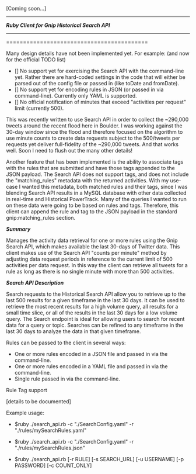 [Coming soon...] 
***
***Ruby Client for Gnip Historical Search API***
***
==========================================


Many design details have not been implemented yet.  For example: (and now for the official TODO list)

+ [] No support yet for exercising the Search API with the command-line yet. Rather there are hard-coded settings in the code that will either be parsed out of the config file or passed in (like toDate and fromDate).
+ [] No support yet for encoding rules in JSON (or passed in via command-line).  Currently only YAML is supported.
+ [] No official notification of minutes that exceed "activities per request" limit (currently 500).


This was recently written to use Search API in order to collect the ~290,000 tweets around the recent flood here in Boulder.  I was working against the 30-day window since the flood and therefore focused on the algorithm to use minute counts to create data requests subject to the 500/tweets per requests yet deliver full-fidelity of the ~290,000 tweets.  And that works well.  Soon I need to flush out the many other details!

Another feature that has been implemented is the ability to associate tags with the rules that are submitted and have those tags appended to the JSON payload.  The Search API does not support tags, and does not include the "matching_rules" metadata with the returned activities.  With my use-case I wanted this metadata, both matched rules and their tags, since I was blending Search API results in a MySQL database with other data collected in real-time and Historical PowerTrack.  Many of the queries I wanted to run on these data were going to be based on rules and tags.  Therefore, this client can append the rule and tag to the JSON payload in the standard gnip:matching_rules section. 




 ***Summary***

 Manages the activity data retrieval for one or more rules using the Gnip Search API, which makes available the last 30-days of Twitter data.  This client makes use of the Search API "counts per minute" method by adjusting data request periods in reference to the current limit of 500 activities per data request.  In this way the client can retrieve all tweets for a rule as long as there is no single minute with more than 500 activities. 




***Search API Description***

Search requests to the Historical Search API allow you to retrieve up to the last 500 results for a given timeframe in the last 30 days. It can be used to retrieve the most recent results for a high volume query, all results for a small time slice, or all of the results in the last 30 days for a low volume query. The Search endpoint is ideal for allowing users to search for recent data for a query or topic. Searches can be refined to any timeframe in the last 30 days to analyze the data in that given timeframe.



 Rules can be passed to the client in several ways:
 + One or more rules encoded in a JSON file and passed in via the command-line.
 + One or more rules encoded in a YAML file and passed in via the command-line.
 + Single rule passed in via the command-line.


Rule Tag support 

[details to be documented]


Example usage:

+ $ruby ./search_api.rb -c "./SearchConfig.yaml" -r "./rules/mySearchRules.yaml"

+ $ruby ./search_api.rb -c "./SearchConfig.yaml" -r "./rules/mySearchRules.json"

+ $ruby ./search_api.rb [-r RULE] [-s SEARCH_URL] [-u USERNAME] [-p PASSWORD] [-c COUNT_ONLY] 





